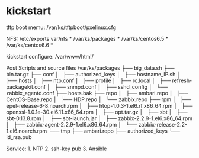 # kickstart

tftp
boot memu: /var/ks/tftpboot/pxelinux.cfg

NFS: 
/etc/exports
	var/nfs          *
	/var/ks/packages  *
	/var/ks/centos6.5 *
	/var/ks/centos6.6 *

kickstart configure:
/var/www/html/

Post Scripts and source files
/var/ks/packages
├── big_data.sh
├── bin.tar.gz
├── conf
│   ├── authorized_keys
│   ├── hostname_IP.sh
│   ├── hosts
│   ├── ntp.conf
│   ├── profile
│   ├── rc.local
│   ├── refresh-packagekit.conf
│   ├── snmpd.conf
│   ├── sshd_config
│   └── zabbix_agentd.conf
├── hosts.bak
├── repo
│   ├── ambari.repo
│   ├── CentOS-Base.repo
│   ├── HDP.repo
│   └── zabbix.repo
├── rpm
│   ├── epel-release-6-8.noarch.rpm
│   ├── htop-1.0.3-1.el6.rf.x86_64.rpm
│   ├── openssl-1.0.1e-30.el6.11.x86_64.rpm
│   ├── opt.tar.gz
│   ├── sbt
│   ├── sbt-0.13.8.rpm
│   ├── sbt-launch.jar
│   ├── zabbix-2.2.9-1.el6.x86_64.rpm
│   ├── zabbix-agent-2.2.9-1.el6.x86_64.rpm
│   └── zabbix-release-2.2-1.el6.noarch.rpm
└── tmp
    ├── ambari.repo
    ├── authorized_keys
    └── id_rsa.pub


Service:
	1. NTP
	2. ssh-key pub
	3. Ansible


